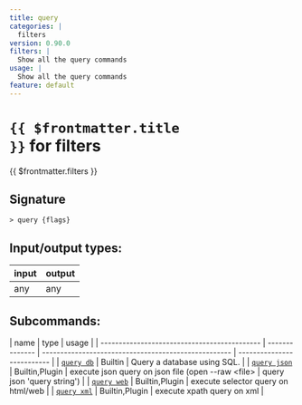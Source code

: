 ```yaml
---
title: query
categories: |
  filters
version: 0.90.0
filters: |
  Show all the query commands
usage: |
  Show all the query commands
feature: default
---
```


<!-- This file is automatically generated. Please edit the command in https://github.com/nushell/nushell instead. -->

# <code>{{ $frontmatter.title }}</code> for filters

<div class='command-title'>{{ $frontmatter.filters }}</div>

## Signature

`> query {flags} `

## Input/output types:

| input | output |
| ----- | ------ |
| any   | any    |

## Subcommands:

| name                                         | type           | usage                                                |
| -------------------------------------------- | -------------- | ---------------------------------------------------- | -------------------------- |
| [`query db`](/commands/docs/query_db.md)     | Builtin        | Query a database using SQL.                          |
| [`query json`](/commands/docs/query_json.md) | Builtin,Plugin | execute json query on json file (open --raw \<file\> | query json 'query string') |
| [`query web`](/commands/docs/query_web.md)   | Builtin,Plugin | execute selector query on html/web                   |
| [`query xml`](/commands/docs/query_xml.md)   | Builtin,Plugin | execute xpath query on xml                           |
